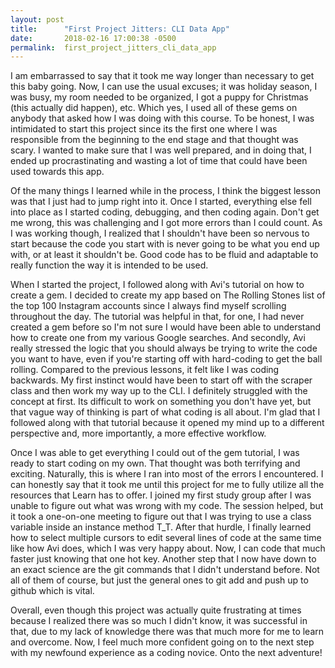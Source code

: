 ```yaml
---
layout: post
title:      "First Project Jitters: CLI Data App"
date:       2018-02-16 17:00:38 -0500
permalink:  first_project_jitters_cli_data_app
---
```



I am embarrassed to say that it took me way longer than necessary to get this baby going. Now, I can use the usual excuses; it was holiday season, I was busy, my room needed to be organized, I got a puppy for Christmas (this actually did happen), etc. Which yes, I used all of these gems on anybody that asked how I was doing with this course. To be honest, I was intimidated to start this project since its the first one where I was responsible from the beginning to the end stage and that thought was scary. I wanted to make sure that I was well prepared, and in doing that, I ended up procrastinating and wasting a lot of time that could have been used towards this app. 

Of the many things I learned while in the process, I think the biggest lesson was that I just had to jump right into it. Once I started, everything else fell into place as I started coding, debugging, and then coding again. Don't get me wrong, this was challenging and I got more errors than I could count. As I was working though, I realized that I shouldn't have been so nervous to start because the code you start with is never going to be what you end up with, or at least it shouldn't be. Good code has to be fluid and adaptable to really function the way it is intended to be used.

When I started the project, I followed along with Avi's tutorial on how to create a gem. I decided to create my app based on The Rolling Stones list of the top 100 Instagram accounts since I always find myself scrolling throughout the day. The tutorial was helpful in that, for one, I had never created a gem before so I'm not sure I would have been able to understand how to create one from my various Google searches. And secondly, Avi really stressed the logic that you should always be trying to write the code you want to have, even if you're starting off with hard-coding to get the ball rolling. Compared to the previous lessons, it felt like I was coding backwards. My first instinct would have been to start off with the scraper class and then work my way up to the CLI. I definitely struggled with the concept at first. Its difficult to work on something you don't have yet, but that vague way of thinking is part of what coding is all about. I'm glad that I followed along with that tutorial because it opened my mind up to a different perspective and, more importantly, a more effective workflow.

Once I was able to get everything I could out of the gem tutorial, I was ready to start coding on my own. That thought was both terrifying and exciting. Naturally, this is where I ran into most of the errors I encountered. I can honestly say that it took me until this project for me to fully utilize all the resources that Learn has to offer. I joined my first study group after I was unable to figure out what was wrong with my code. The session helped, but it took a one-on-one meeting to figure out that I was trying to use a class variable inside an instance method T_T. After that hurdle, I finally learned how to select multiple cursors to edit several lines of code at the same time like how Avi does, which I was very happy about. Now, I can code that much faster just knowing that one hot key. Another step that I now have down to an exact science are the git commands that I didn't understand before. Not all of them of course, but just the general ones to git add and push up to github which is vital.

Overall, even though this project was actually quite frustrating at times because I realized there was so much I didn't know, it was successful in that, due to my lack of knowledge there was that much more for me to learn and overcome. Now, I feel much more confident going on to the next step with my newfound experience as a coding novice. Onto the next adventure! 
